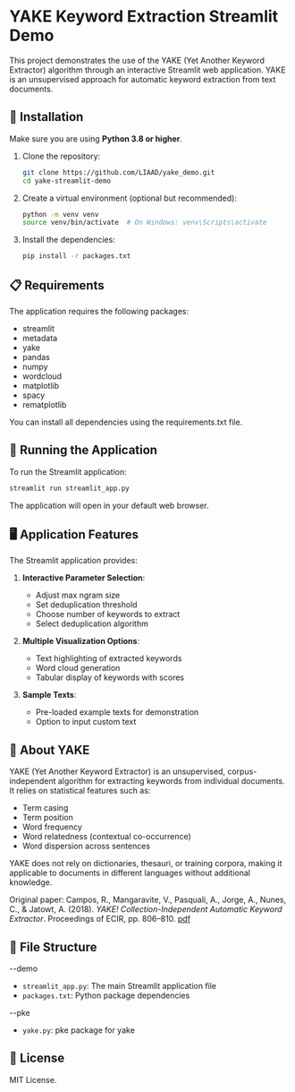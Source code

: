 # YAKE Keyword Extraction Streamlit Demo

This project demonstrates the use of the YAKE (Yet Another Keyword Extractor) algorithm through an interactive Streamlit web application. YAKE is an unsupervised approach for automatic keyword extraction from text documents.

## 🔧 Installation

Make sure you are using **Python 3.8 or higher**.

1. Clone the repository:
   ```bash
   git clone https://github.com/LIAAD/yake_demo.git
   cd yake-streamlit-demo
   ```

2. Create a virtual environment (optional but recommended):
   ```bash
   python -m venv venv
   source venv/bin/activate  # On Windows: venv\Scripts\activate
   ```

3. Install the dependencies:
   ```bash
   pip install -r packages.txt
   ```

## 📋 Requirements

The application requires the following packages:
- streamlit
- metadata
- yake
- pandas
- numpy
- wordcloud
- matplotlib
- spacy
- rematplotlib

You can install all dependencies using the requirements.txt file.

## 🚀 Running the Application

To run the Streamlit application:

```bash
streamlit run streamlit_app.py
```

The application will open in your default web browser.

## 🖥️ Application Features

The Streamlit application provides:

1. **Interactive Parameter Selection**:
   - Adjust max ngram size
   - Set deduplication threshold
   - Choose number of keywords to extract
   - Select deduplication algorithm

2. **Multiple Visualization Options**:
   - Text highlighting of extracted keywords
   - Word cloud generation
   - Tabular display of keywords with scores

3. **Sample Texts**:
   - Pre-loaded example texts for demonstration
   - Option to input custom text

## 🧠 About YAKE

YAKE (Yet Another Keyword Extractor) is an unsupervised, corpus-independent algorithm for extracting keywords from individual documents. It relies on statistical features such as:

* Term casing
* Term position
* Word frequency
* Word relatedness (contextual co-occurrence)
* Word dispersion across sentences

YAKE does not rely on dictionaries, thesauri, or training corpora, making it applicable to documents in different languages without additional knowledge.

Original paper:
Campos, R., Mangaravite, V., Pasquali, A., Jorge, A., Nunes, C., & Jatowt, A. (2018). *YAKE! Collection-Independent Automatic Keyword Extractor*. Proceedings of ECIR, pp. 806–810.
[pdf](https://link.springer.com/chapter/10.1007/978-3-319-76941-7_80)

## 📂 File Structure

--demo
* `streamlit_app.py`: The main Streamlit application file
* `packages.txt`: Python package dependencies

--pke
* `yake.py`: pke package for yake

## 📃 License

MIT License.